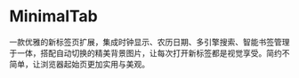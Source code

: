 # MinimalTab
一款优雅的新标签页扩展，集成时钟显示、农历日期、多引擎搜索、智能书签管理于一体，搭配自动切换的精美背景图片，让每次打开新标签都是视觉享受。简约不简单，让浏览器起始页更加实用与美观。
